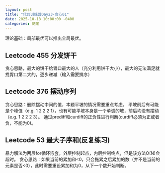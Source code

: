 ```yaml
---
layout: post
title: "代码训练营Day23-贪心01"
date: 2025-10-18 10:00:00 -0400
categories: 随笔
---
```


理论基础：局部最优可以推出全局最优。

## Leetcode 455 分发饼干
贪心思路，最大的饼干给胃口最大的人（充分利用饼干大小），最大的无法满足就找胃口第二大的，逐步递减（输入需要排序）

## Leetcode 376 摆动序列
贪心思路：删除摆动中间的值，本题平坡的情况需要重点考虑。
平坡前后有可能是个峰值（e.g. 1 2 2 2 1），也有可能平坡本身是一个单调的坡，前后均没有摆动（e.g. 1 2 2 2 3）。
通过prediff和curdiff的正负性进行判断(curdiff必须为正或者负，不能为0)。

## Leetcode 53 最大子序和(反复练习)
暴力解法为两层for循环嵌套，外层控制起点，内层控制终点，但是该方法O(N)会超时。
贪心思路：如果当前的累加和<0，只会拖累之后累加的数（并不是当前的元素是否<0），此时需要重设累加和为0，从下一个数开始判断。


